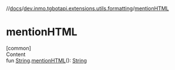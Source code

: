 //[docs](../../index.md)/[dev.inmo.tgbotapi.extensions.utils.formatting](index.md)/[mentionHTML](mention-h-t-m-l.md)



# mentionHTML  
[common]  
Content  
fun [String](https://kotlinlang.org/api/latest/jvm/stdlib/kotlin/-string/index.html).[mentionHTML](mention-h-t-m-l.md)(): [String](https://kotlinlang.org/api/latest/jvm/stdlib/kotlin/-string/index.html)  



